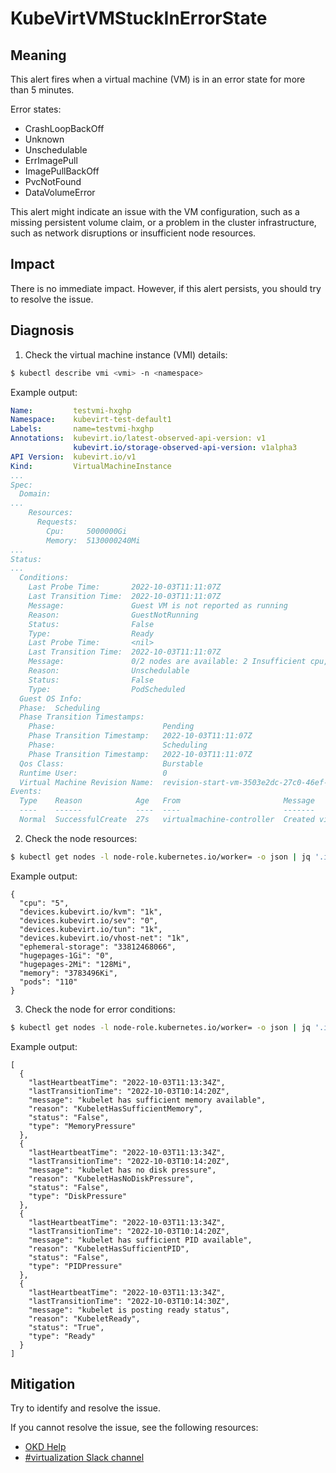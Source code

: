 # KubeVirtVMStuckInErrorState
<!-- Edited by apinnick, Nov 2022 -->

## Meaning

This alert fires when a virtual machine (VM) is in an error state for more than 5 minutes.

Error states:

- CrashLoopBackOff
- Unknown
- Unschedulable
- ErrImagePull
- ImagePullBackOff
- PvcNotFound
- DataVolumeError

This alert might indicate an issue with the VM configuration, such as a missing persistent volume claim, or a problem in the cluster infrastructure, such as network disruptions or insufficient node resources.

## Impact

There is no immediate impact. However, if this alert persists, you should try to resolve the issue.

## Diagnosis

1. Check the virtual machine instance (VMI) details:
```bash
$ kubectl describe vmi <vmi> -n <namespace>
```

Example output:
```yaml
Name:         testvmi-hxghp
Namespace:    kubevirt-test-default1
Labels:       name=testvmi-hxghp
Annotations:  kubevirt.io/latest-observed-api-version: v1
              kubevirt.io/storage-observed-api-version: v1alpha3
API Version:  kubevirt.io/v1
Kind:         VirtualMachineInstance
...
Spec:
  Domain:
...
    Resources:
      Requests:
        Cpu:     5000000Gi
        Memory:  5130000240Mi
...
Status:
...
  Conditions:
    Last Probe Time:       2022-10-03T11:11:07Z
    Last Transition Time:  2022-10-03T11:11:07Z
    Message:               Guest VM is not reported as running
    Reason:                GuestNotRunning
    Status:                False
    Type:                  Ready
    Last Probe Time:       <nil>
    Last Transition Time:  2022-10-03T11:11:07Z
    Message:               0/2 nodes are available: 2 Insufficient cpu, 2 Insufficient memory.
    Reason:                Unschedulable
    Status:                False
    Type:                  PodScheduled
  Guest OS Info:
  Phase:  Scheduling
  Phase Transition Timestamps:
    Phase:                        Pending
    Phase Transition Timestamp:   2022-10-03T11:11:07Z
    Phase:                        Scheduling
    Phase Transition Timestamp:   2022-10-03T11:11:07Z
  Qos Class:                      Burstable
  Runtime User:                   0
  Virtual Machine Revision Name:  revision-start-vm-3503e2dc-27c0-46ef-9167-7ae2e7d93e6e-1
Events:
  Type    Reason            Age   From                       Message
  ----    ------            ----  ----                       -------
  Normal  SuccessfulCreate  27s   virtualmachine-controller  Created virtual machine pod virt-launcher-testvmi-hxghp-xh9qn
```

2. Check the node resources:
```bash
$ kubectl get nodes -l node-role.kubernetes.io/worker= -o json | jq '.items | .[].status.allocatable'
```
Example output:
```
{
  "cpu": "5",
  "devices.kubevirt.io/kvm": "1k",
  "devices.kubevirt.io/sev": "0",
  "devices.kubevirt.io/tun": "1k",
  "devices.kubevirt.io/vhost-net": "1k",
  "ephemeral-storage": "33812468066",
  "hugepages-1Gi": "0",
  "hugepages-2Mi": "128Mi",
  "memory": "3783496Ki",
  "pods": "110"
}
```

3. Check the node for error conditions:
```bash
$ kubectl get nodes -l node-role.kubernetes.io/worker= -o json | jq '.items | .[].status.conditions'
```
Example output:
```
[
  {
    "lastHeartbeatTime": "2022-10-03T11:13:34Z",
    "lastTransitionTime": "2022-10-03T10:14:20Z",
    "message": "kubelet has sufficient memory available",
    "reason": "KubeletHasSufficientMemory",
    "status": "False",
    "type": "MemoryPressure"
  },
  {
    "lastHeartbeatTime": "2022-10-03T11:13:34Z",
    "lastTransitionTime": "2022-10-03T10:14:20Z",
    "message": "kubelet has no disk pressure",
    "reason": "KubeletHasNoDiskPressure",
    "status": "False",
    "type": "DiskPressure"
  },
  {
    "lastHeartbeatTime": "2022-10-03T11:13:34Z",
    "lastTransitionTime": "2022-10-03T10:14:20Z",
    "message": "kubelet has sufficient PID available",
    "reason": "KubeletHasSufficientPID",
    "status": "False",
    "type": "PIDPressure"
  },
  {
    "lastHeartbeatTime": "2022-10-03T11:13:34Z",
    "lastTransitionTime": "2022-10-03T10:14:30Z",
    "message": "kubelet is posting ready status",
    "reason": "KubeletReady",
    "status": "True",
    "type": "Ready"
  }
]
```

## Mitigation

Try to identify and resolve the issue.

<!--DS: If you cannot resolve the issue, log in to the link:https://access.redhat.com[Customer Portal] and open a support case, attaching the artifacts gathered during the Diagnosis procedure.-->
<!--USstart-->
If you cannot resolve the issue, see the following resources:

- [OKD Help](https://www.okd.io/help/)
- [#virtualization Slack channel](https://kubernetes.slack.com/channels/virtualization)
<!--USend-->
